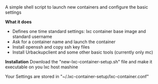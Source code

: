 
A simple shell script to launch new containers and configure the basic settings

**What it does**
- Defines one time standard settings: lxc container base image and standard username
- Ask for a container name and launch the container
- Install openssh and copy ssh key files
- Install Urbackupclient and some other basic tools (currently only mc)

**Installation**
Download the "new-lxc-container-setup.sh" file and make it executable on you lxc host mashine

Your Settings are stored in "~/.lxc-container-setup/lxc-container.conf"
